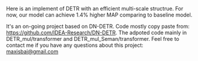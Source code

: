 Here is an implement of DETR with an efficient multi-scale structrue. For now, our model can achieve 1.4% higher MAP comparing to baseline model. 

It's an on-going project based on DN-DETR. Code mostly copy paste from: https://github.com/IDEA-Research/DN-DETR. The adpoted code mainly in DETR_mul/transformer and DETR_mul_Seman/transformer. 
Feel free to contact me if you have any questions about this project: maxisbai@gmail.com
